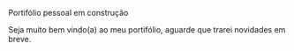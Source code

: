 Portifólio pessoal em construção

Seja muito bem vindo(a) ao meu portifólio, aguarde que trarei novidades em breve.